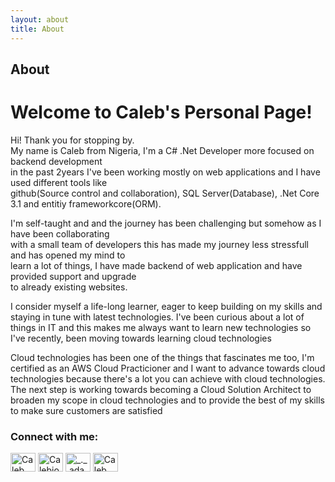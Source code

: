```yaml
---
layout: about
title: About
---
```


## About

# Welcome to Caleb's Personal Page!

<p> Hi! Thank you for stopping by. <br>
My name is Caleb from Nigeria, I'm a C# .Net Developer more focused on backend development <br>
in the past 2years I've been working mostly on web applications and I have used different tools like <br>
github(Source control and collaboration), SQL Server(Database), .Net Core 3.1 and entitiy frameworkcore(ORM).
</p> 

<p> I'm self-taught and and the journey has been challenging but somehow as I have been collaborating <br>
with a small team of developers this has made my journey less stressfull and has opened my mind to <br>
learn a lot of things, I have made backend of web application and have provided support and upgrade <br>
to already existing websites. </P>

<p> I consider myself a life-long learner, eager to keep building on my skills and staying in tune with latest technologies.
I've been curious about a lot of things in IT and this makes me always want to learn new technologies so I've recently, been moving towards learning cloud technologies </p>

<p> Cloud technologies has been one of the things that fascinates me too, I'm certified as an AWS Cloud Practicioner and I want to advance towards cloud technologies because there's a lot you can achieve with cloud technologies. <br>
The next step is working towards becoming a Cloud Solution Architect to broaden my scope in cloud technologies
and to provide the best of my skills to make sure customers are satisfied </p>


<h3>Connect with me:</h3>
<p align="left">
  <a href="https://www.linkedin.com/in/caleb-emmanuel-246555176/" target="blank"><img align="center"
      src="https://raw.githubusercontent.com/rahuldkjain/github-profile-readme-generator/master/src/images/icons/Social/linked-in-alt.svg"
      alt="Caleb" height="30" width="40" /></a>
  <a href="https://fb.com/Calebio10" target="blank"><img align="center"
      src="https://raw.githubusercontent.com/rahuldkjain/github-profile-readme-generator/master/src/images/icons/Social/facebook.svg"
      alt="Calebio" height="30" width="40" /></a>
  <a href="https://www.instagram.com/_your_village_boy/" target="blank"><img align="center"
      src="https://raw.githubusercontent.com/rahuldkjain/github-profile-readme-generator/master/src/images/icons/Social/instagram.svg"
      alt="_._.adam._" height="30" width="40" /></a>
 <a href="https://twitter.com/Caleb08088" target="blank"><img align="center"
      src="https://raw.githubusercontent.com/rahuldkjain/github-profile-readme-generator/master/src/images/icons/Social/twitter.svg"
      alt="Caleb" height="30" width="40" /></a>
</p>
